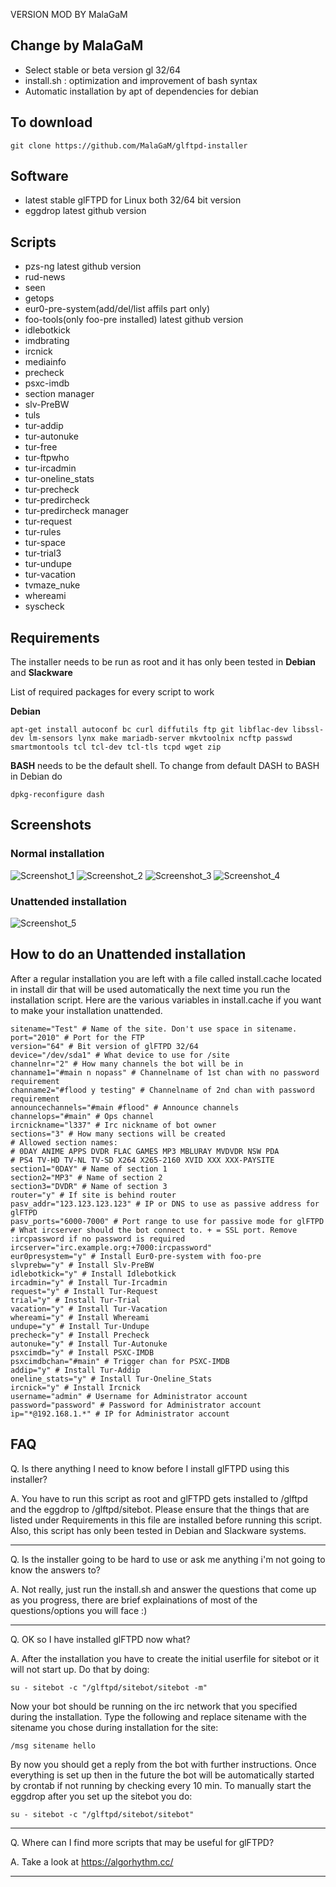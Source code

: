 VERSION MOD BY MalaGaM

## Change by MalaGaM
* Select stable or beta version gl 32/64
* install.sh : optimization and improvement of bash syntax
* Automatic installation by apt of dependencies for debian

## To download

``` 
git clone https://github.com/MalaGaM/glftpd-installer
```

## Software

*  latest stable glFTPD for Linux both 32/64 bit version
*  eggdrop latest github version

## Scripts

*  pzs-ng latest github version 
*  rud-news
*  seen
*  getops
*  eur0-pre-system(add/del/list affils part only)
*  foo-tools(only foo-pre installed) latest github version
*  idlebotkick
*  imdbrating
*  ircnick
*  mediainfo
*  precheck
*  psxc-imdb
*  section manager
*  slv-PreBW
*  tuls
*  tur-addip
*  tur-autonuke
*  tur-free
*  tur-ftpwho
*  tur-ircadmin
*  tur-oneline_stats
*  tur-precheck
*  tur-predircheck
*  tur-predircheck manager
*  tur-request
*  tur-rules
*  tur-space
*  tur-trial3
*  tur-undupe
*  tur-vacation
*  tvmaze_nuke
*  whereami
*  syscheck


## Requirements

The installer needs to be run as root and it has only been tested in **Debian** and **Slackware**

List of required packages for every script to work

**Debian**
``` 
apt-get install autoconf bc curl diffutils ftp git libflac-dev libssl-dev lm-sensors lynx make mariadb-server mkvtoolnix ncftp passwd smartmontools tcl tcl-dev tcl-tls tcpd wget zip
``` 
**BASH** needs to be the default shell. To change from default DASH to BASH in Debian do 
``` 
dpkg-reconfigure dash
``` 
## Screenshots

### Normal installation

![Screenshot_1](https://user-images.githubusercontent.com/36924638/64728657-c9cb9700-d4db-11e9-9878-1c72595d7ccf.png)
![Screenshot_2](https://user-images.githubusercontent.com/36924638/64728658-c9cb9700-d4db-11e9-9694-e389735e407e.png)
![Screenshot_3](https://user-images.githubusercontent.com/36924638/64728659-ca642d80-d4db-11e9-9e1f-aeed185d02de.png)
![Screenshot_4](https://user-images.githubusercontent.com/36924638/64728660-ca642d80-d4db-11e9-9736-32d804b527cf.png)

### Unattended installation

![Screenshot_5](https://user-images.githubusercontent.com/36924638/64728661-ca642d80-d4db-11e9-8c1f-6da2ce4b7f8c.png)

## How to do an Unattended installation

After a regular installation you are left with a file called install.cache located in install dir that will be used automatically the next time you run the installation script. Here are the various variables in install.cache if you want to make your installation unattended.

```
sitename="Test" # Name of the site. Don't use space in sitename. 
port="2010" # Port for the FTP
version="64" # Bit version of glFTPD 32/64
device="/dev/sda1" # What device to use for /site
channelnr="2" # How many channels the bot will be in
channame1="#main n nopass" # Channelname of 1st chan with no password requirement
channame2="#flood y testing" # Channelname of 2nd chan with password requirement
announcechannels="#main #flood" # Announce channels
channelops="#main" # Ops channel 
ircnickname="l337" # Irc nickname of bot owner
sections="3" # How many sections will be created
# Allowed section names: 
# 0DAY ANIME APPS DVDR FLAC GAMES MP3 MBLURAY MVDVDR NSW PDA 
# PS4 TV-HD TV-NL TV-SD X264 X265-2160 XVID XXX XXX-PAYSITE
section1="0DAY" # Name of section 1
section2="MP3" # Name of section 2
section3="DVDR" # Name of section 3 
router="y" # If site is behind router
pasv_addr="123.123.123.123" # IP or DNS to use as passive address for glFTPD
pasv_ports="6000-7000" # Port range to use for passive mode for glFTPD
# What ircserver should the bot connect to. + = SSL port. Remove :ircpassword if no password is required
ircserver="irc.example.org:+7000:ircpassword" 
eur0presystem="y" # Install Eur0-pre-system with foo-pre
slvprebw="y" # Install Slv-PreBW
idlebotkick="y" # Install Idlebotkick
ircadmin="y" # Install Tur-Ircadmin
request="y" # Install Tur-Request
trial="y" # Install Tur-Trial
vacation="y" # Install Tur-Vacation
whereami="y" # Install Whereami
undupe="y" # Install Tur-Undupe
precheck="y" # Install Precheck
autonuke="y" # Install Tur-Autonuke
psxcimdb="y" # Install PSXC-IMDB
psxcimdbchan="#main" # Trigger chan for PSXC-IMDB
addip="y" # Install Tur-Addip
oneline_stats="y" # Install Tur-Oneline_Stats
ircnick="y" # Install Ircnick
username="admin" # Username for Administrator account
password="password" # Password for Administrator account
ip="*@192.168.1.*" # IP for Administrator account
```

## FAQ

Q. Is there anything I need to know before I install glFTPD using this installer?

A. You have to run this script as root and glFTPD gets installed to /glftpd and the eggdrop to /glftpd/sitebot. Please
   ensure that the things that are listed under Requirements in this file are installed before running this script.
   Also, this script has only been tested in Debian and Slackware systems.

-------------------------------------------------------------------------------

Q. Is the installer going to be hard to use or ask me anything i'm not going to know the answers to?

A. Not really, just run the install.sh and answer the questions that come up as you progress,
   there are brief explainations of most of the questions/options you will face :)

-------------------------------------------------------------------------------

Q. OK so I have installed glFTPD now what?

A. After the installation you have to create the initial userfile for sitebot or it will not start up.
   Do that by doing:
   ```
   su - sitebot -c "/glftpd/sitebot/sitebot -m"
   ```
   Now your bot should be running on the irc network that you specified during the installation. Type the following and 
   replace sitename with the sitename you chose during installation for the site:
   ```
   /msg sitename hello
   ```
   By now you should get a reply from the bot with further instructions. Once everything is set up then in the future the 
   bot will be automatically started by crontab if not running by checking every 10 min. To manually start the eggdrop after 
   you set up the sitebot you do:
   ```
   su - sitebot -c "/glftpd/sitebot/sitebot"
   ```

-------------------------------------------------------------------------------

Q. Where can I find more scripts that may be useful for glFTPD?

A. Take a look at https://algorhythm.cc/

-------------------------------------------------------------------------------
